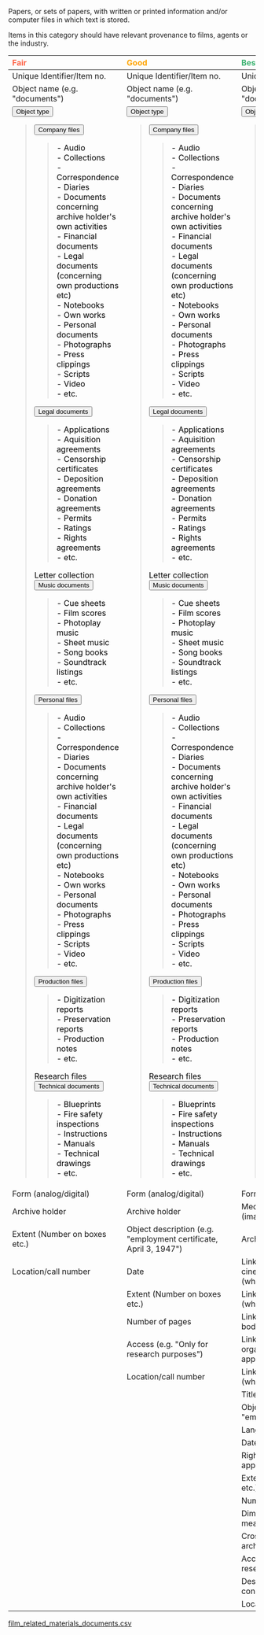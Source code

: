 
Papers, or sets of papers, with written or printed information and/or computer files in which text is stored.

Items in this category should have relevant provenance to films, agents or the industry.

| <span style="color:Tomato"><b>Fair</b></span> | <span style="color:Orange"><b>Good</b></span>  | <span style="color:MediumSeaGreen"><b> Best practice</b></span>  |
|:------------------------------------------------|:-------------------------------------------------|:-----------------------------------------------------------------------|
| <tspan title="An identifier that is guaranteed to be unique among all identifiers used for specific objects or entities and for a specific purpose. A unique identifier could be a code or a sequence number.">Unique Identifier/Item no.</tspan> | <tspan title="An identifier that is guaranteed to be unique among all identifiers used for specific objects or entities and for a specific purpose. A unique identifier could be a code or a sequence number.">Unique Identifier/Item no.</tspan> |<tspan title="An identifier that is guaranteed to be unique among all identifiers used for specific objects or entities and for a specific purpose. A unique identifier could be a code or a sequence number. ">Unique Identifier/Item no.</tspan> |
| <tspan title="General category of an item.">Object name (e.g. "documents") </tspan> | <tspan title="General category of an item.">Object name (e.g. "documents") </tspan> | <tspan title="General category of an item.">Object name (e.g. "documents") </tspan> |
| <div class="collapsible"><button class="collapsible-btn"><tspan title="Specific category of an item.">Object type</tspan></button><div class="collapsible-content"><blockquote style='color:black'><div class="collapsible"><button class="collapsible-btn"><tspan title="Document produced, owned or used by a corporate body.">Company files</tspan></button><div class="collapsible-content"><blockquote style='color:black'> - Audio<br> - Collections<br> - Correspondence<br> - Diaries<br> - Documents concerning archive holder's own activities<br> - Financial documents <br> - Legal documents (concerning own productions etc)<br> - Notebooks<br> - Own works<br> - Personal documents<br> - Photographs<br> - Press clippings<br> - Scripts<br> - Video<br> - etc.</blockquote></div><div class="collapsible"><button class="collapsible-btn"><tspan title="An outline of the legal terms and conditions of an arrangement detailed in the document.">Legal documents</tspan></button><div class="collapsible-content"><blockquote style='color:black'> - Applications<br> - Aquisition agreements<br> - Censorship certificates<br> - Deposition agreements<br> - Donation agreements<br> - Permits<br> - Ratings<br> - Rights agreements<br> - etc.</blockquote></div><div><tspan title="Letters sent to or from a person, corporate body or organisation">Letter collection</tspan></div><div class="collapsible"><button class="collapsible-btn"><tspan title="Music sheet or other document that refers to music used in a film.">Music documents</tspan></button><div class="collapsible-content"><blockquote style='color:black'> - Cue sheets<br> - Film scores<br> - Photoplay music<br> - Sheet music<br> - Song books<br> - Soundtrack listings<br> - etc.</blockquote></div><div class="collapsible"><button class="collapsible-btn"><tspan title="Document produced, owned or used by a person.">Personal files</tspan></button><div class="collapsible-content"><blockquote style='color:black'> - Audio<br> - Collections<br> - Correspondence<br> - Diaries<br> - Documents concerning archive holder's own activities<br> - Financial documents <br> - Legal documents (concerning own productions etc)<br> - Notebooks<br> - Own works<br> - Personal documents<br> - Photographs<br> - Press clippings<br> - Scripts<br> - Video<br> - etc.</blockquote></div><div class="collapsible"><button class="collapsible-btn"><tspan title="Document used in a film production.">Production files</tspan></button><div class="collapsible-content"><blockquote style='color:black'> - Digitization reports<br> - Preservation reports<br> - Production notes<br> - etc.</blockquote></div><div><tspan title="Source material collected for research.">Research files</tspan></div><div class="collapsible"><button class="collapsible-btn"><tspan title="A documentation that describes how a product or service works.">Technical documents</tspan></button><div class="collapsible-content"><blockquote style='color:black'> - Blueprints<br> - Fire safety inspections<br> - Instructions<br> - Manuals<br> - Technical drawings<br> - etc.</blockquote></div></blockquote></div></div></div></div></div></div> | <div class="collapsible"><button class="collapsible-btn"><tspan title="Specific category of an item.">Object type</tspan></button><div class="collapsible-content"><blockquote style='color:black'><div class="collapsible"><button class="collapsible-btn"><tspan title="Document produced, owned or used by a corporate body.">Company files</tspan></button><div class="collapsible-content"><blockquote style='color:black'> - Audio<br> - Collections<br> - Correspondence<br> - Diaries<br> - Documents concerning archive holder's own activities<br> - Financial documents <br> - Legal documents (concerning own productions etc)<br> - Notebooks<br> - Own works<br> - Personal documents<br> - Photographs<br> - Press clippings<br> - Scripts<br> - Video<br> - etc.</blockquote></div><div class="collapsible"><button class="collapsible-btn"><tspan title="An outline of the legal terms and conditions of an arrangement detailed in the document.">Legal documents</tspan></button><div class="collapsible-content"><blockquote style='color:black'> - Applications<br> - Aquisition agreements<br> - Censorship certificates<br> - Deposition agreements<br> - Donation agreements<br> - Permits<br> - Ratings<br> - Rights agreements<br> - etc.</blockquote></div><div><tspan title="Letters sent to or from a person, corporate body or organisation">Letter collection</tspan></div><div class="collapsible"><button class="collapsible-btn"><tspan title="Music sheet or other document that refers to music used in a film.">Music documents</tspan></button><div class="collapsible-content"><blockquote style='color:black'> - Cue sheets<br> - Film scores<br> - Photoplay music<br> - Sheet music<br> - Song books<br> - Soundtrack listings<br> - etc.</blockquote></div><div class="collapsible"><button class="collapsible-btn"><tspan title="Document produced, owned or used by a person.">Personal files</tspan></button><div class="collapsible-content"><blockquote style='color:black'> - Audio<br> - Collections<br> - Correspondence<br> - Diaries<br> - Documents concerning archive holder's own activities<br> - Financial documents <br> - Legal documents (concerning own productions etc)<br> - Notebooks<br> - Own works<br> - Personal documents<br> - Photographs<br> - Press clippings<br> - Scripts<br> - Video<br> - etc.</blockquote></div><div class="collapsible"><button class="collapsible-btn"><tspan title="Document used in a film production.">Production files</tspan></button><div class="collapsible-content"><blockquote style='color:black'> - Digitization reports<br> - Preservation reports<br> - Production notes<br> - etc.</blockquote></div><div><tspan title="Source material collected for research.">Research files</tspan></div><div class="collapsible"><button class="collapsible-btn"><tspan title="A documentation that describes how a product or service works.">Technical documents</tspan></button><div class="collapsible-content"><blockquote style='color:black'> - Blueprints<br> - Fire safety inspections<br> - Instructions<br> - Manuals<br> - Technical drawings<br> - etc.</blockquote></div></blockquote></div></div></div></div></div></div> | <div class="collapsible"><button class="collapsible-btn"><tspan title="Specific category of an item.">Object type</tspan></button><div class="collapsible-content"><blockquote style='color:black'><div class="collapsible"><button class="collapsible-btn"><tspan title="Document produced, owned or used by a corporate body.">Company files</tspan></button><div class="collapsible-content"><blockquote style='color:black'> - Audio<br> - Collections<br> - Correspondence<br> - Diaries<br> - Documents concerning archive holder's own activities<br> - Financial documents <br> - Legal documents (concerning own productions etc)<br> - Notebooks<br> - Own works<br> - Personal documents<br> - Photographs<br> - Press clippings<br> - Scripts<br> - Video<br> - etc.</blockquote></div><div class="collapsible"><button class="collapsible-btn"><tspan title="An outline of the legal terms and conditions of an arrangement detailed in the document.">Legal documents</tspan></button><div class="collapsible-content"><blockquote style='color:black'> - Applications<br> - Aquisition agreements<br> - Censorship certificates<br> - Deposition agreements<br> - Donation agreements<br> - Permits<br> - Ratings<br> - Rights agreements<br> - etc.</blockquote></div><div><tspan title="Letters sent to or from a person, corporate body or organisation">Letter collection</tspan></div><div class="collapsible"><button class="collapsible-btn"><tspan title="Music sheet or other document that refers to music used in a film.">Music documents</tspan></button><div class="collapsible-content"><blockquote style='color:black'> - Cue sheets<br> - Film scores<br> - Photoplay music<br> - Sheet music<br> - Song books<br> - Soundtrack listings<br> - etc.</blockquote></div><div class="collapsible"><button class="collapsible-btn"><tspan title="Document produced, owned or used by a person.">Personal files</tspan></button><div class="collapsible-content"><blockquote style='color:black'> - Audio<br> - Collections<br> - Correspondence<br> - Diaries<br> - Documents concerning archive holder's own activities<br> - Financial documents <br> - Legal documents (concerning own productions etc)<br> - Notebooks<br> - Own works<br> - Personal documents<br> - Photographs<br> - Press clippings<br> - Scripts<br> - Video<br> - etc.</blockquote></div><div class="collapsible"><button class="collapsible-btn"><tspan title="Document used in a film production.">Production files</tspan></button><div class="collapsible-content"><blockquote style='color:black'> - Digitization reports<br> - Preservation reports<br> - Production notes<br> - etc.</blockquote></div><div><tspan title="Source material collected for research.">Research files</tspan></div><div class="collapsible"><button class="collapsible-btn"><tspan title="A documentation that describes how a product or service works.">Technical documents</tspan></button><div class="collapsible-content"><blockquote style='color:black'> - Blueprints<br> - Fire safety inspections<br> - Instructions<br> - Manuals<br> - Technical drawings<br> - etc.</blockquote></div></blockquote></div></div></div></div></div></div> |
| Form (analog/digital) | Form (analog/digital) | Form (analog/digital) |
| <tspan title="The person, corporate body or organisation that the archive/collection represents.">Archive holder</tspan> | <tspan title="The person, corporate body or organisation that the archive/collection represents.">Archive holder</tspan> | <tspan title="Link (or reference) to a digital reproduction of item.">Media reference (images/scans)</tspan> |
| Extent (Number on boxes etc.) | Object description (e.g. "employment certificate, April 3, 1947") | <tspan title="The person, corporate body or organisation that the archive/collection represents.">Archive holder</tspan> |
| <tspan title="A number, letter, symbol or combination, indicating the specific location of an object.">Location/call number </tspan>  | Date   | Link/reference to cinematographic work (when applicable) |
|   | Extent (Number on boxes etc.)    | Link/reference to person (when applicable) |
|   | Number of pages  | Link/reference to corporate body (when applicable)       |
|   | Access (e.g. "Only for research purposes") | Link/reference to organisation (when applicable) |
|   | Location/call number | Link/reference to event (when applicable)  |
|   |  | Title (as written on object)                             |
|   |    | Object description (e.g. "employment certificate")       |
|   |    | Language                                                 |
|   |    | Date                                                     |
|   |    | Rights holder(s) (when applicable)                       |
|   |    | Extent (Number on boxes etc.)                            |
|   |    | Number of pages                                          |
|   |    | Dimension (actual measurements)                          |
|   |    | Cross references to other archives/collections           |
|   |    | Access rules (e.g. "Only for research purposes")         |
|   |    | Description of physical condition                        |
|   |    | <tspan title="A number, letter, symbol or combination, indicating the specific location of an object.">Location/call number </tspan> |





<script>
    document.addEventListener("DOMContentLoaded", function() {
    var collapsibleBtns = document.querySelectorAll('.collapsible-btn');
    
    collapsibleBtns.forEach(function(btn) {
        btn.addEventListener('click', function() {
            var content = this.nextElementSibling;
            if (content.style.display === "block") {
                content.style.display = "none";
            } else {
                content.style.display = "block";
            }
        });
    });
});
</script>

<a href="../film_related_materials_documents.csv" download><u>film_related_materials_documents.csv</u></a>
